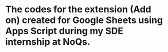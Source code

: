 # The codes for the extension (Add on) created for Google Sheets using Apps Script during my SDE internship at NoQs.
